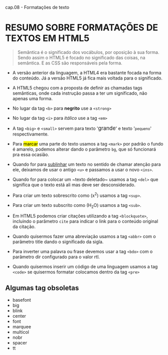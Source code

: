 cap.08 - Formatações de texto

# RESUMO SOBRE FORMATAÇÕES DE TEXTOS EM HTML5

> Semântica é o significado dos vocábulos, por oposição à sua forma.
> Sendo assim o HTML5 é focado no significado das coisas, na semântica. E as CSS são responsáveis pela forma.

- A versão anterior da linguagem, a HTML4 era bastante focada na forma do conteúdo. Já a versão HTML5 já fica mais voltada para o significado.
    
- A HTML5 chegou com a proposta de definir as chamadas tags semânticas, onde cada instrução passa a ter um significado, não apenas uma forma.
    
- No lugar da tag `<b>` para **negrito** use a `<strong>`
    
- No lugar da tag `<i>` para *itálico* use a tag `<em>`
    
- A tag `<big>` e `<small>` servem para texto '<big>grande</big>' e texto '<small>pequeno</small>' respectivamente.
    
- Para <mark>marcar</mark> uma parte do texto usamos a tag `<mark>` por padrão o fundo é amarelo, podemos alterar dando o parâmetro `bg`, que só funcionará pra essa ocasião.
    
- Quando for para <ins>sublinhar</ins> um texto no sentido de chamar atenção para ele, deixamos de usar o antigo `<u>` e passamos a usar o novo `<ins>`.
    
- Quando for para colocar um ~texto deletado~ usamos a tag `<del>` que significa que o texto está ali mas deve ser desconsiderado.
    
- Para criar um texto sobrescrito como (x<sup>2</sup>) usamos a tag `<sup>`.
    
- Para criar um texto subscrito como (H<sub>2</sub>O) usamos a tag `<sub>`.
    
- Em HTML5 podemos criar citações utilizando a tag `<blockquote>`, incluindo o parâmetro `cite` para indicar o link para o conteúdo original da citação.
    
- Quando quisermos fazer uma abreviação usamos a tag `<abbr>` com o parâmetro title dando o significado da sigla.
    
- Para inverter uma palavra ou frase devemos usar a tag `<bdo>` com o parâmetro dir configurado para o valor rtl.
    
- Quando quisermos inserir um código de uma linguagem usamos a tag `<code>` se quisermos formatar colocamos dentro da tag `<pre>`
    

## Algumas tag obsoletas

- basefont
- big
- blink
- center
- font
- marquee
- multicol
- nobr
- spacer
- tt